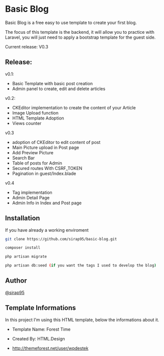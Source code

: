 # Basic Blog

Basic Blog is a free easy to use template to create your first blog.

The focus of this template is the backend, it will allow you to practice with Laravel,
you will just need to apply a bootstrap template  for the guest side.

Current release: V0.3


## Release:

v0.1:
- Basic Template with basic post creation
- Admin panel to create, edit and delete articles

v0.2:
- CKEditor implementation to create the content of your Article
- Image Upload function
- HTML Template Adoption
- Views counter

v0.3 
- adoption of CKEditor to edit content of post 
- Main Picture upload in Post page 
- Add Preview Picture 
- Search Bar 
- Table of posts for Admin
- Secured routes With CSRF_TOKEN
- Pagination in guest/Index.blade

v0.4
- Tag implementation
- Admin Detail Page
- Admin Info in Index and Post page

## Installation
If you have already a working enviroment

```bash
git clone https://github.com/sirap95/basic-blog.git

composer install

php artisan migrate

php artisan db:seed (if you want the tags I used to develop the blog)
```

## Author
[@sirap95](https://www.github.com/sirap95)

## Template Informations
In this project I'm using this HTML template, below the informations about it.

- Template Name: Forest Time

- Created By: HTML.Design

- http://themeforest.net/user/wpdestek
